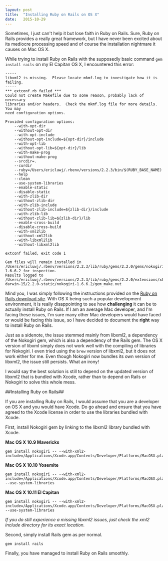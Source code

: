 ```yaml
---
layout: post
title:  "Installing Ruby on Rails on OS X"
date:   2015-10-29
---
```


<p class="intro"><span class="dropcap">S</span>ometimes, I just can't help it but lose faith in Ruby on Rails. Sure, Ruby on Rails provides a really great framework, but I have never been excited about its mediocre processing speed and of course the installation nightmare it causes on Mac OS X.</p>

While trying to install Ruby on Rails with the supposedly basic command `gem install rails` on my El Capitan OS X, I encountered this error:

	-----
	libxml2 is missing.  Please locate mkmf.log to investigate how it is failing.
	-----
	*** extconf.rb failed ***
	Could not create Makefile due to some reason, probably lack of necessary
	libraries and/or headers.  Check the mkmf.log file for more details.  You may
	need configuration options.

	Provided configuration options:
		--with-opt-dir
		--without-opt-dir
		--with-opt-include
		--without-opt-include=${opt-dir}/include
		--with-opt-lib
		--without-opt-lib=${opt-dir}/lib
		--with-make-prog
		--without-make-prog
		--srcdir=.
		--curdir
		--ruby=/Users/ericluwj/.rbenv/versions/2.2.3/bin/$(RUBY_BASE_NAME)
		--help
		--clean
		--use-system-libraries
		--enable-static
		--disable-static
		--with-zlib-dir
		--without-zlib-dir
		--with-zlib-include
		--without-zlib-include=${zlib-dir}/include
		--with-zlib-lib
		--without-zlib-lib=${zlib-dir}/lib
		--enable-cross-build
		--disable-cross-build
		--with-xml2lib
		--without-xml2lib
		--with-libxml2lib
		--without-libxml2lib

	extconf failed, exit code 1

	Gem files will remain installed in /Users/ericluwj/.rbenv/versions/2.2.3/lib/ruby/gems/2.2.0/gems/nokogiri-1.6.6.2 for inspection.
	Results logged to /Users/ericluwj/.rbenv/versions/2.2.3/lib/ruby/gems/2.2.0/extensions/x86_64-darwin-15/2.2.0-static/nokogiri-1.6.6.2/gem_make.out

Mind you, I was simply following the instructions provided on the [Ruby on Rails download site](http://rubyonrails.org/download/). With OS X being such a popular development environment, it is really disappointing to see how **challenging** it can be to actually install Ruby on Rails. If I am an average Mac developer, and I'm facing these issues, I'm sure many other Mac developers would have faced or would be facing this issue, so I have decided to document the **right** way to install Ruby on Rails.

Just as a sidenote, the issue stemmed mainly from libxml2, a dependency of the Nokogiri gem, which is also a dependency of the Rails gem. The OS X version of libxml simply does not work well with the compiling of libraries for Nokogiri. I even tried using the `brew` version of libxml2, but it does not work either for me. Even though Nokogiri now bundles its own version of libxml2, the issue still persists. What an irony!

I would say the best solution is still to depend on the updated version of libxml2 that is bundled with Xcode, rather than to depend on Rails or Nokogiri to solve this whole mess.

##Installing Ruby on Rails##

If you are installing Ruby on Rails, I would assume that you are a developer on OS X and you would have Xcode. Do go ahead and ensure that you have agreed to the Xcode license in order to use the libraries bundled with Xcode.

First, install Nokogiri gem by linking to the libxml2 library bundled with Xcode.

**Mac OS X 10.9 Mavericks**

	gem install nokogiri -- --with-xml2-include=/Applications/Xcode.app/Contents/Developer/Platforms/MacOSX.platform/Developer/SDKs/MacOSX10.9.sdk/usr/include/libxml2

**Mac OS X 10.10 Yosemite**

	gem install nokogiri -- --with-xml2-include=/Applications/Xcode.app/Contents/Developer/Platforms/MacOSX.platform/Developer/SDKs/MacOSX10.10.sdk/usr/include/libxml2 --use-system-libraries

**Mac OS X 10.11 El Capitan**

	gem install nokogiri -- --with-xml2-include=/Applications/Xcode.app/Contents/Developer/Platforms/MacOSX.platform/Developer/SDKs/MacOSX10.11.sdk/usr/include/libxml2 --use-system-libraries

*If you do still experience a missing libxml2 issues, just check the xml2 include directory for its exact location.*

Second, simply install Rails gem as per normal.

	gem install rails

Finally, you have managed to install Ruby on Rails smoothly.
